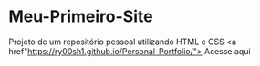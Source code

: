 # Meu-Primeiro-Site
Projeto de um repositório pessoal utilizando HTML e CSS
<a href"https://ry00sh1.github.io/Personal-Portfolio/"> Acesse aqui </a>
